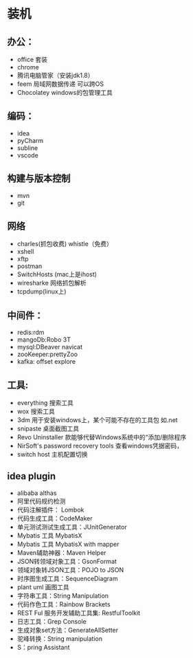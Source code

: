 # 装机
## 办公：
- office 套装
- chrome
- 腾讯电脑管家（安装jdk1.8）
- feem 局域网数据传递 可以跨OS
- Chocolatey windows的包管理工具

## 编码：
- idea  
- pyCharm
- subline
- vscode

## 构建与版本控制
- mvn
- git

## 网络
- charles(抓包收费)  whistle（免费）
- xshell
- xftp
- postman
- SwitchHosts (mac上是ihost)
- wiresharke 网络抓包解析
- tcpdump(linux上)

## 中间件：
- redis:rdm
- mangoDb:Robo 3T
- mysql:DBeaver navicat
- zooKeeper:prettyZoo
- kafka: offset explore


## 工具:
- everything 搜索工具
- wox 搜索工具
- 3dm 用于安装windows上，某个可能不存在的工具包 如.net
- snipaste 桌面截图工具
- Revo Uninstaller 款能够代替Windows系统中的“添加/删除程序
- NirSoft's password recovery tools 查看windows凭据密码，
- switch host 主机配置切换

## idea plugin
- alibaba althas
- 阿里代码规约检测
- 代码注解插件： Lombok
- 代码生成工具：CodeMaker
- 单元测试测试生成工具：JUnitGenerator
- Mybatis 工具 MybatisX
- Mybatis 工具 MybatisX with mapper 
- Maven辅助神器：Maven Helper
- JSON转领域对象工具：GsonFormat
- 领域对象转JSON工具：POJO to JSON
- 时序图生成工具：SequenceDiagram
- plant uml 画图工具
- 字符串工具：String Manipulation
- 代码作色工具：Rainbow Brackets
- REST Ful 服务开发辅助工具集: RestfulToolkit
- 日志工具：Grep Console
- 生成对象set方法：GenerateAllSetter
- 驼峰转换：String manipulation 
- S：pring Assistant 